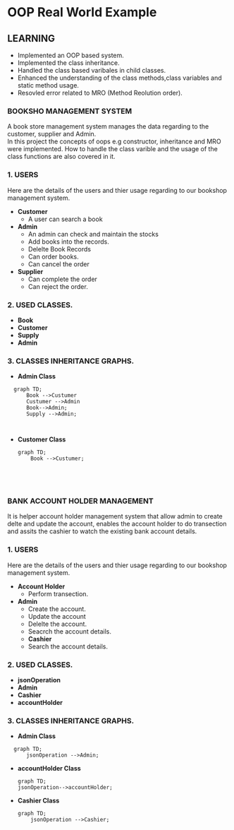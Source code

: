 # OOP Real World Example




## LEARNING
  * Implemented an OOP based system.
  * Implemented the class inheritance.
  * Handled the class based varibales in child classes.
  * Enhanced the understanding  of the class methods,class variables and static method usage.
  * Resovled error related to MRO (Method Reolution order).



### BOOKSHO MANAGEMENT SYSTEM

A book store management system manages the data regarding to the customer, supplier and Admin.  
In this project the concepts of oops e.g constructor, inheritance and MRO were implemented.
How to handle the class varible and the usage of the class functions  are also covered in it.


### 1. **USERS**
Here are the details of the users and thier usage regarding to our bookshop management system. 
* **Customer**
  * A user can search a book 
* **Admin**
  * An admin can check and maintain the stocks
  * Add books into the records.
  * Delelte Book Records
  * Can order books.
  * Can cancel the order
* **Supplier**
  * Can complete the order
  * Can reject the order. 


### 2. USED CLASSES.  
*  **Book** 
*  **Customer**
*  **Supply**
*  **Admin**

### 3. CLASSES INHERITANCE GRAPHS.
* **Admin Class**
```mermaid
  graph TD;
      Book -->Custumer
      Custumer -->Admin
      Book-->Admin;
      Supply -->Admin;  

      
```
* **Customer Class**
  ```mermaid
  graph TD;
      Book -->Custumer; 



  

### BANK ACCOUNT HOLDER MANAGEMENT 

It is helper account holder management system that allow admin to create delte and update the account, enables
the account holder to do transection and assits the cashier to watch  the existing bank account details.
### 1. **USERS**
Here are the details of the users and thier usage regarding to our bookshop management system. 
* **Account Holder**
  * Perform transection.
* **Admin**
  * Create the account. 
  * Update the account
  * Delelte the account.
  * Seacrch the account details.
  * **Cashier**
  * Search the account details.



### 2. USED CLASSES.  
*  **jsonOperation** 
*  **Admin**
*  **Cashier**
*  **accountHolder**


### 3. CLASSES INHERITANCE GRAPHS.
* **Admin Class**
```mermaid
  graph TD;
      jsonOperation -->Admin;      
```
* **accountHolder Class**
  ```mermaid
  graph TD;
  jsonOperation-->accountHolder;
  ```


* **Cashier Class**
  ```mermaid
  graph TD;
      jsonOperation -->Cashier; 
```

